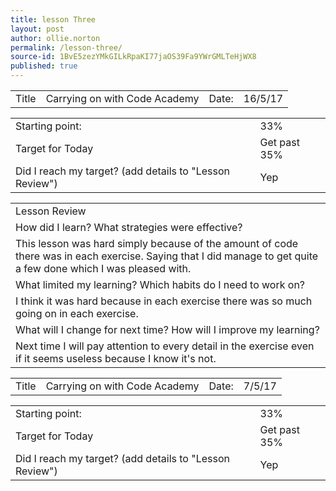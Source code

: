 ```yaml
---
title: lesson Three
layout: post
author: ollie.norton
permalink: /lesson-three/
source-id: 1BvE5zezYMkGILkRpaKI77jaOS39Fa9YWrGMLTeHjWX8
published: true
---
```

     

<table>
  <tr>
    <td>Title</td>
    <td>Carrying on with Code Academy</td>
    <td>Date: </td>
    <td>16/5/17</td>
  </tr>
</table>


<table>
  <tr>
    <td>Starting point:</td>
    <td>33%</td>
  </tr>
  <tr>
    <td>Target for Today</td>
    <td>Get past 35%</td>
  </tr>
  <tr>
    <td>Did I reach my target? 
(add details to "Lesson Review")</td>
    <td>Yep</td>
  </tr>
</table>


<table>
  <tr>
    <td>Lesson Review</td>
  </tr>
  <tr>
    <td>How did I learn? What strategies were effective? </td>
  </tr>
  <tr>
    <td>This lesson was hard simply because of the amount of code there was in each exercise. Saying that I did manage to get quite a few done which I was pleased with.</td>
  </tr>
  <tr>
    <td>What limited my learning? Which habits do I need to work on? </td>
  </tr>
  <tr>
    <td>I think it was hard because in each exercise there was so much going on in each exercise.</td>
  </tr>
  <tr>
    <td>What will I change for next time? How will I improve my learning?</td>
  </tr>
  <tr>
    <td>Next time I will pay attention to every detail in the exercise even if it seems useless because I know it's not.</td>
  </tr>
</table>


     

<table>
  <tr>
    <td>Title</td>
    <td>Carrying on with Code Academy</td>
    <td>Date: </td>
    <td>7/5/17</td>
  </tr>
</table>


<table>
  <tr>
    <td>Starting point:</td>
    <td>33%</td>
  </tr>
  <tr>
    <td>Target for Today</td>
    <td>Get past 35%</td>
  </tr>
  <tr>
    <td>Did I reach my target? 
(add details to "Lesson Review")</td>
    <td>Yep</td>
  </tr>
</table>


